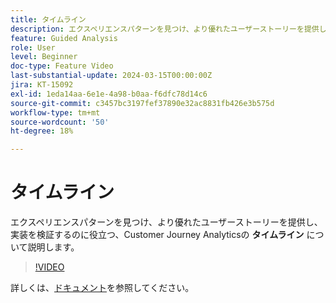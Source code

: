```yaml
---
title: タイムライン
description: エクスペリエンスパターンを見つけ、より優れたユーザーストーリーを提供し、実装を検証するのに役立つ、Customer Journey Analyticsのタイムラインについて説明します。
feature: Guided Analysis
role: User
level: Beginner
doc-type: Feature Video
last-substantial-update: 2024-03-15T00:00:00Z
jira: KT-15092
exl-id: 1eda14aa-6e1e-4a98-b0aa-f6dfc78d14c6
source-git-commit: c3457bc3197fef37890e32ac8831fb426e3b575d
workflow-type: tm+mt
source-wordcount: '50'
ht-degree: 18%

---
```


# タイムライン

エクスペリエンスパターンを見つけ、より優れたユーザーストーリーを提供し、実装を検証するのに役立つ、Customer Journey Analyticsの **タイムライン** について説明します。

>[!VIDEO](https://video.tv.adobe.com/v/3435768/?learn=on&captions=jpn)

詳しくは、[ドキュメント](https://experienceleague.adobe.com/ja/docs/analytics-platform/using/guided-analysis/streams/timeline)を参照してください。
